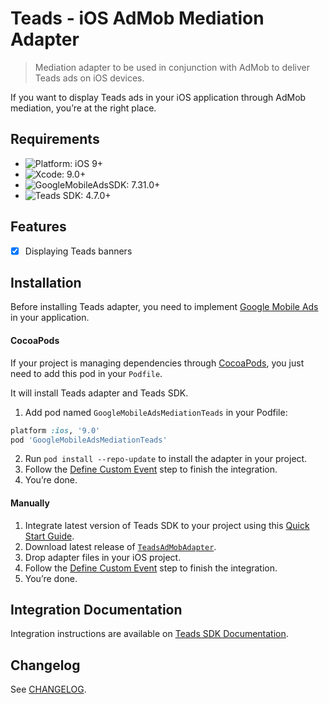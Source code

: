 # Teads - iOS AdMob Mediation Adapter
> Mediation adapter to be used in conjunction with AdMob to deliver Teads ads on iOS devices.

If you want to display Teads ads in your iOS application through AdMob mediation, you’re at the right place.

## Requirements

- ![Platform: iOS 9+](https://img.shields.io/badge/Platform-iOS%209%2B-blue.svg?style=flat)
- ![Xcode: 9.0+](https://img.shields.io/badge/Xcode-9.0+-blue.svg?style=flat)
- ![GoogleMobileAdsSDK: 7.31.0+](https://img.shields.io/badge/GoogleMobileAdsSDK-7.31.0+-blue.svg?style=flat)
- ![Teads SDK: 4.7.0+](https://img.shields.io/badge/Teads%20SDK-4.7.0+-blue.svg?style=flat)

## Features

- [x] Displaying Teads banners

## Installation

Before installing Teads adapter, you need to implement [Google Mobile Ads](https://developers.google.com/admob/ios/quick-start) in your application.

#### CocoaPods

If your project is managing dependencies through [CocoaPods](https://cocoapods.org/), you just need to add this pod in your `Podfile`.

It will install Teads adapter and Teads SDK.

1. Add pod named `GoogleMobileAdsMediationTeads` in your Podfile:

```ruby
platform :ios, '9.0'
pod 'GoogleMobileAdsMediationTeads'
```

2. Run `pod install --repo-update` to install the adapter in your project.
3. Follow the [Define Custom Event](https://support.teads.tv/support/solutions/articles/36000166678-admob-google-ad-manager#defining_a_custom_event) step to finish the integration.
4. You’re done.

#### Manually

1. Integrate latest version of Teads SDK to your project using this [Quick Start Guide](http://mobile.teads.tv/sdk/documentation/v4/ios/get-started).
2. Download latest release of [`TeadsAdMobAdapter`](https://github.com/teads/TeadsSDK-iOS/releases).
3. Drop adapter files in your iOS project.
4. Follow the [Define Custom Event](https://support.teads.tv/support/solutions/articles/36000166678-admob-google-ad-manager#defining_a_custom_event) step to finish the integration.
5. You’re done.

## Integration Documentation

Integration instructions are available on [Teads SDK Documentation](https://support.teads.tv/support/solutions/articles/36000166678-admob-google-ad-manager).

## Changelog

See [CHANGELOG](CHANGELOG.md). 
